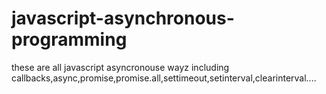 # javascript-asynchronous-programming
these are all javascript asyncronouse wayz including callbacks,async,promise,promise.all,settimeout,setinterval,clearinterval....
